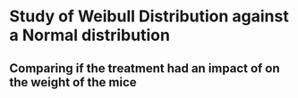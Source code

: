 # Study of Weibull Distribution against a Normal distribution

## Comparing if the treatment had an impact of on the weight of the mice 
